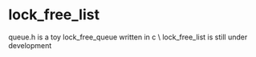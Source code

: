 lock_free_list
==============

queue.h is a toy lock_free_queue written in c \\
lock_free_list is still under development
